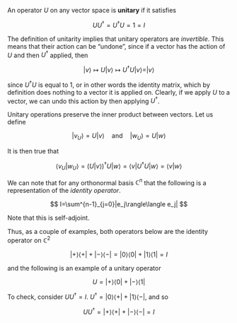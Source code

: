 An operator $U$ on any vector space is **unitary** if it satisfies

$$ UU^\dagger=U^\dagger U=1 = I $$

The definition of unitarity implies that unitary operators are _invertible_. This means that their action can be “undone”, since if a vector has the action of $U$ and then $U^\dagger$ applied, then

$$ |v\rangle \mapsto U|v\rangle \mapsto U^\dagger U|v\rangle =|v\rangle $$

since $U^\dagger U$ is equal to 1, or in other words the identity matrix, which by definition does nothing to a vector it is applied on. Clearly, if we apply $U$ to a vector, we can undo this action by then applying $U^\dagger$.


Unitary operations preserve the inner product between vectors. Let us define

$$ |v_U\rangle=U|v\rangle \quad \text{and} \quad |w_U\rangle=U|w\rangle $$

It is then true that

$$ \langle v_U|w_U\rangle =\big (U|v\rangle\big )^\dagger U|w\rangle =\langle v|U^\dagger U|w\rangle=\langle v|w\rangle $$

We can note that for any orthonormal basis $\mathbb{C} ^n$ that the following is a representation of the _identity operator_.

$$ I=\sum^{n-1}_{j=0}|e_j\rangle\langle e_j| $$

Note that this is self-adjoint.

Thus, as a couple of examples, both operators below are the identity operator on $\mathbb{C}^2$

$$ |+\rangle\langle +|+|-\rangle\langle -|=|0\rangle\langle0|+|1\rangle\langle 1|=I $$

and the following is an example of a unitary operator

$$ U=|+\rangle\langle 0|+|-\rangle\langle 1| $$

To check, consider $U U^\dagger=I$. $U^\dagger = |0\rangle\langle +|+|1\rangle\langle -|$, and so

$$ UU^\dagger = |+\rangle\langle +|+|-\rangle\langle -|=I $$